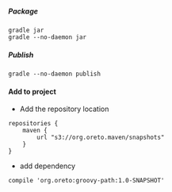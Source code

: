 ##### Package
```
gradle jar
gradle --no-daemon jar
```

##### Publish
```
gradle --no-daemon publish
```

#### Add to project

- Add the repository location
```
repositories {
    maven {
        url "s3://org.oreto.maven/snapshots"
    }
}
```
- add dependency
```
compile 'org.oreto:groovy-path:1.0-SNAPSHOT'
```